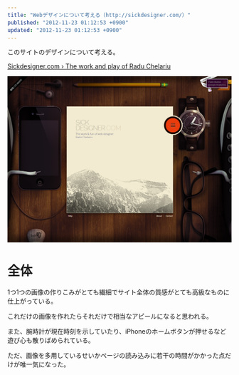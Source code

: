 ```yaml
---
title: "Webデザインについて考える（http://sickdesigner.com/）"
published: "2012-11-23 01:12:53 +0900"
updated: "2012-11-23 01:12:53 +0900"
---
```


このサイトのデザインについて考える。

[Sickdesigner.com › The work and play of Radu Chelariu](http://sickdesigner.com/)

![](../../../../images/2012/11/23/webdesign-sickdesigner-1.png)

# 全体

1つ1つの画像の作りこみがとても繊細でサイト全体の質感がとても高級なものに仕上がっている。

これだけの画像を作れたらそれだけで相当なアピールになると思われる。

また、腕時計が現在時刻を示していたり、iPhoneのホームボタンが押せるなど遊び心も散りばめられている。

ただ、画像を多用しているせいかページの読み込みに若干の時間がかかった点だけが唯一気になった。
